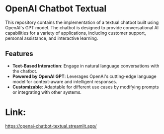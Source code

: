 # OpenAI Chatbot Textual

This repository contains the implementation of a textual chatbot built using OpenAI's GPT model. The chatbot is designed to provide conversational AI capabilities for a variety of applications, including customer support, personal assistance, and interactive learning.

## Features

- **Text-Based Interaction**: Engage in natural language conversations with the chatbot.
- **Powered by OpenAI GPT**: Leverages OpenAI's cutting-edge language model for context-aware and intelligent responses.
- **Customizable**: Adaptable for different use cases by modifying prompts or integrating with other systems.

# Link:
  https://openai-chatbot-textual.streamlit.app/
